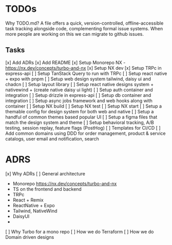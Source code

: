 # TODOs

Why TODO.md? A file offers a quick, version-controlled, offline-accessible task tracking alongside code, complementing formal issue systems. When more people are working on this we can migrate to github issues.

## Tasks

[x] Add ADRs
[x] Add README
[x] Setup Monorepo NX - https://nx.dev/concepts/turbo-and-nx
[x] Setup NX dev
[x] Setup TRPc in express-api
[ ] Setup TanStack Query to run with TRPc
[ ] Setup react native + expo with pnpm
[ ] Setup web design system tailwind, daisy ui and chadcn
[ ] Setup layout library
[ ] Setup react native designs system + nativewind + (create native daisy ui light)
[ ] Setup auth container and integration
[ ] Setup drizzle in express-api
[ ] Setup db container and integration
[ ] Setup async jobs framework and web hooks along with container
[ ] Setup NX build
[ ] Setup NX test
[ ] Setup NX start
[ ] Setup a themable config for design system for both web and native
[ ] Setup a handful of common themes based popular UI
[ ] Setup a figma files that match the design system and theme
[ ] Setup behavioral tracking, A/B testing, session replay, feature flags (PostHog)
[ ] Templates for CI/CD
[ ] Add common domains using DDD for order management, product & service catalogs, user email and notification, search

# ADRS

[x] Why ADRs
[ ] General architecture

- Monorepo https://nx.dev/concepts/turbo-and-nx
- TS on the frontend and backend
- TRPc
- React + Remix
- ReactNative + Expo
- Tailwind, NativeWind
- DaisyUI
-

[ ] Why Turbo for a mono repo
[ ] How we do Terraform
[ ] How we do Domain driven designs
